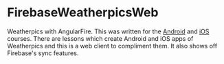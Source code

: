 # FirebaseWeatherpicsWeb
Weatherpics with AngularFire. This was written for the [Android](https://github.com/AndroidCourseMaterial) and [iOS](https://github.com/iOSCourseMaterial) courses. There are lessons which create Android and iOS apps of Weatherpics and this is a web client to compliment them. It also shows off Firebase's sync features. 
